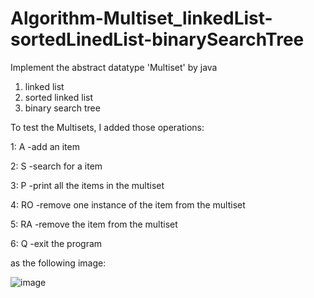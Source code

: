 # Algorithm-Multiset_linkedList-sortedLinedList-binarySearchTree

Implement the abstract datatype 'Multiset' by java

1. linked list
2. sorted linked list
3. binary search tree

To test the Multisets, I added those operations:

1: A  -add an item

2: S  -search for a item

3: P  -print all the items in the multiset

4: RO -remove one instance of the item from the multiset

5: RA -remove the item from the multiset

6: Q  -exit the program

as the following image:

![image](https://github.com/rmit-s3598284-JiaQi-Tang/Algorithm-Multiset_linkedList-sortedLinedList-binarySearchTree/blob/master/image/Screen%20Shot%202018-08-27%20at%208.19.20%20pm.png)
